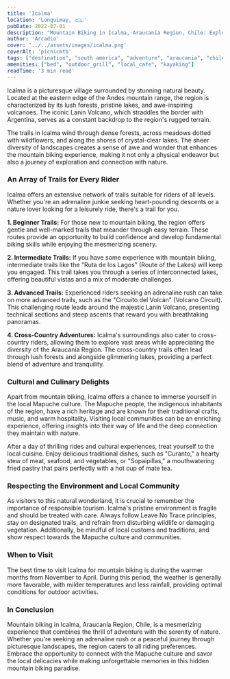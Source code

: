 ```yaml
---
title: 'Icalma'
location: 'Lonquimay, 🇨🇱'
pubDate: 2022-07-01
description: "Mountain Biking in Icalma, Araucanía Region, Chile: Exploring Nature's Thrilling Playground"
author: 'Arcadio'
cover: '../../assets/images/icalma.png'
coverAlt: 'picnicmtb'
tags: ["destination", "south america", "adventure", "araucania", "chile"]
amenities: ["bed", "outdoor_grill", "local_cafe", "kayaking"]
readTime: '3 min read'
---
```

Icalma is a picturesque village surrounded by stunning natural beauty. Located at the eastern edge of the Andes mountain range, the region is characterized by its lush forests, pristine lakes, and awe-inspiring volcanoes. The iconic Lanín Volcano, which straddles the border with Argentina, serves as a constant backdrop to the region's rugged terrain.

The trails in Icalma wind through dense forests, across meadows dotted with wildflowers, and along the shores of crystal-clear lakes. The sheer diversity of landscapes creates a sense of awe and wonder that enhances the mountain biking experience, making it not only a physical endeavor but also a journey of exploration and connection with nature.

### An Array of Trails for Every Rider

Icalma offers an extensive network of trails suitable for riders of all levels. Whether you're an adrenaline junkie seeking heart-pounding descents or a nature lover looking for a leisurely ride, there's a trail for you.

**1. Beginner Trails:** For those new to mountain biking, the region offers gentle and well-marked trails that meander through easy terrain. These routes provide an opportunity to build confidence and develop fundamental biking skills while enjoying the mesmerizing scenery.

**2. Intermediate Trails:** If you have some experience with mountain biking, intermediate trails like the "Ruta de los Lagos" (Route of the Lakes) will keep you engaged. This trail takes you through a series of interconnected lakes, offering beautiful vistas and a mix of moderate challenges.

**3. Advanced Trails:** Experienced riders seeking an adrenaline rush can take on more advanced trails, such as the "Circuito del Volcán" (Volcano Circuit). This challenging route leads around the majestic Lanín Volcano, presenting technical sections and steep ascents that reward you with breathtaking panoramas.

**4. Cross-Country Adventures:** Icalma's surroundings also cater to cross-country riders, allowing them to explore vast areas while appreciating the diversity of the Araucanía Region. The cross-country trails often lead through lush forests and alongside glimmering lakes, providing a perfect blend of adventure and tranquility.

### Cultural and Culinary Delights

Apart from mountain biking, Icalma offers a chance to immerse yourself in the local Mapuche culture. The Mapuche people, the indigenous inhabitants of the region, have a rich heritage and are known for their traditional crafts, music, and warm hospitality. Visiting local communities can be an enriching experience, offering insights into their way of life and the deep connection they maintain with nature.

After a day of thrilling rides and cultural experiences, treat yourself to the local cuisine. Enjoy delicious traditional dishes, such as "Curanto," a hearty stew of meat, seafood, and vegetables, or "Sopaipillas," a mouthwatering fried pastry that pairs perfectly with a hot cup of mate tea.

### Respecting the Environment and Local Community

As visitors to this natural wonderland, it is crucial to remember the importance of responsible tourism. Icalma's pristine environment is fragile and should be treated with care. Always follow Leave No Trace principles, stay on designated trails, and refrain from disturbing wildlife or damaging vegetation. Additionally, be mindful of local customs and traditions, and show respect towards the Mapuche culture and communities.

### When to Visit

The best time to visit Icalma for mountain biking is during the warmer months from November to April. During this period, the weather is generally more favorable, with milder temperatures and less rainfall, providing optimal conditions for outdoor activities.

### In Conclusion

Mountain biking in Icalma, Araucanía Region, Chile, is a mesmerizing experience that combines the thrill of adventure with the serenity of nature. Whether you're seeking an adrenaline rush or a peaceful journey through picturesque landscapes, the region caters to all riding preferences. Embrace the opportunity to connect with the Mapuche culture and savor the local delicacies while making unforgettable memories in this hidden mountain biking paradise.